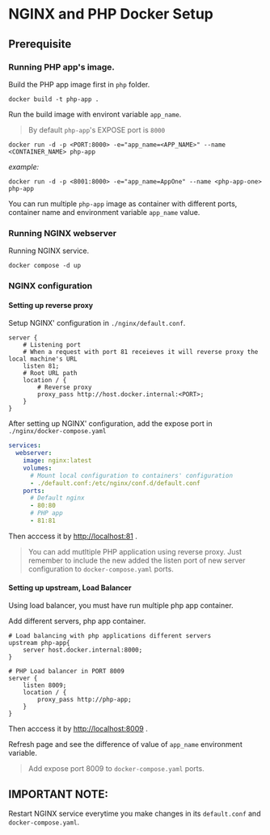 # NGINX and PHP Docker Setup

## Prerequisite

### Running PHP app's image.

Build the PHP app image first in `php` folder.

```console
docker build -t php-app .
```

Run the build image with environt variable `app_name`.
> By default `php-app`'s EXPOSE port is `8000`

```console
docker run -d -p <PORT:8000> -e="app_name=<APP_NAME>" --name <CONTAINER_NAME> php-app
```

*example:*
```console
docker run -d -p <8001:8000> -e="app_name=AppOne" --name <php-app-one> php-app
```

You can run multiple `php-app` image as container with different ports, container name and environment variable `app_name` value.

### Running NGINX webserver

Running NGINX service.
```console
docker compose -d up
```

### NGINX configuration

#### Setting up reverse proxy

Setup NGINX' configuration in `./nginx/default.conf`.

```nginxconf
server {
    # Listening port
    # When a request with port 81 receieves it will reverse proxy the local machine's URL
    listen 81;
    # Root URL path
    location / {
        # Reverse proxy
        proxy_pass http://host.docker.internal:<PORT>;
    }
}
```

After setting up NGINX' configuration, add the expose port in `./nginx/docker-compose.yaml`

```yaml
services:
  webserver:
    image: nginx:latest
    volumes:
      # Mount local configuration to containers' configuration
      - ./default.conf:/etc/nginx/conf.d/default.conf
    ports:
      # Default nginx
      - 80:80
      # PHP app
      - 81:81
```

Then acccess it by [http://localhost:81](http://localhost:81) .

> You can add mutltiple PHP application using reverse proxy. Just remember to include the new added the listen port of new server configuration to `docker-compose.yaml` ports.

#### Setting up upstream, Load Balancer

Using load balancer, you must have run multiple php app container.

Add different servers, php app container.

```nginxconf
# Load balancing with php applications different servers
upstream php-app{
    server host.docker.internal:8000;
}

# PHP Load balancer in PORT 8009
server {
    listen 8009;
    location / {
        proxy_pass http://php-app;
    }
}
```

Then acccess it by [http://localhost:8009](http://localhost:8009) .

Refresh page and see the difference of value of `app_name` environment variable.


> Add expose port 8009 to `docker-compose.yaml` ports.




## IMPORTANT NOTE:
Restart NGINX service everytime you make changes in its `default.conf` and `docker-compose.yaml`.

